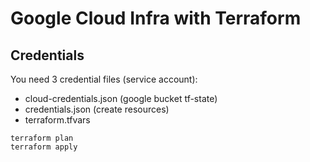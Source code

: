 # Google Cloud Infra with Terraform

## Credentials

You need 3 credential files (service account):
* cloud-credentials.json (google bucket tf-state)
* credentials.json (create resources)
* terraform.tfvars

```
terraform plan
terraform apply
```


